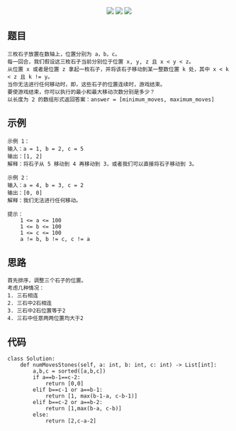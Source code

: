 <p align='center'>
<a href='https://github.com/HLearning/'><img src='https://img.shields.io/badge/github-HLearning-blue.svg'></a>
<a href='https://leetcode-cn.com/u/hlearning'><img src='https://img.shields.io/badge/leetcode-HLearning-yellow.svg'></a>
<a href='https://leetcode4py.readthedocs.io/'><img src='https://img.shields.io/badge/readthedocs-leetcode4py-orange.svg'></a>
</p>

## 题目
```
三枚石子放置在数轴上，位置分别为 a，b，c。
每一回合，我们假设这三枚石子当前分别位于位置 x, y, z 且 x < y < z。
从位置 x 或者是位置 z 拿起一枚石子，并将该石子移动到某一整数位置 k 处，其中 x < k < z 且 k != y。
当你无法进行任何移动时，即，这些石子的位置连续时，游戏结束。
要使游戏结束，你可以执行的最小和最大移动次数分别是多少？
以长度为 2 的数组形式返回答案：answer = [minimum_moves, maximum_moves]
```

## 示例
```
示例 1：
输入：a = 1, b = 2, c = 5
输出：[1, 2]
解释：将石子从 5 移动到 4 再移动到 3，或者我们可以直接将石子移动到 3。

示例 2：
输入：a = 4, b = 3, c = 2
输出：[0, 0]
解释：我们无法进行任何移动。

提示：
    1 <= a <= 100
    1 <= b <= 100
    1 <= c <= 100
    a != b, b != c, c != a
```

## 思路
```
首先排序，调整三个石子的位置。
考虑几种情况：
1. 三石相连
2. 三石中2石相连
3. 三石中2石位置等于2
4. 三石中任意两两位置均大于2
```

## 代码
```
class Solution:
    def numMovesStones(self, a: int, b: int, c: int) -> List[int]:
        a,b,c = sorted([a,b,c])
        if a==b-1==c-2:
            return [0,0]
        elif b==c-1 or a==b-1:
            return [1, max(b-1-a, c-b-1)]
        elif b==c-2 or a==b-2:
            return [1,max(b-a, c-b)]
        else:
            return [2,c-a-2]
```
